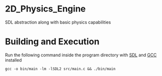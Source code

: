 # 2D_Physics_Engine
SDL abstraction along with basic physics capabilities
# Building and Execution
Run the following command inside the program directory with [SDL](https://www.libsdl.org) and [GCC](https://gcc.gnu.org/) installed

`gcc -o bin/main -lm -lSDL2 src/main.c && ./bin/main`
